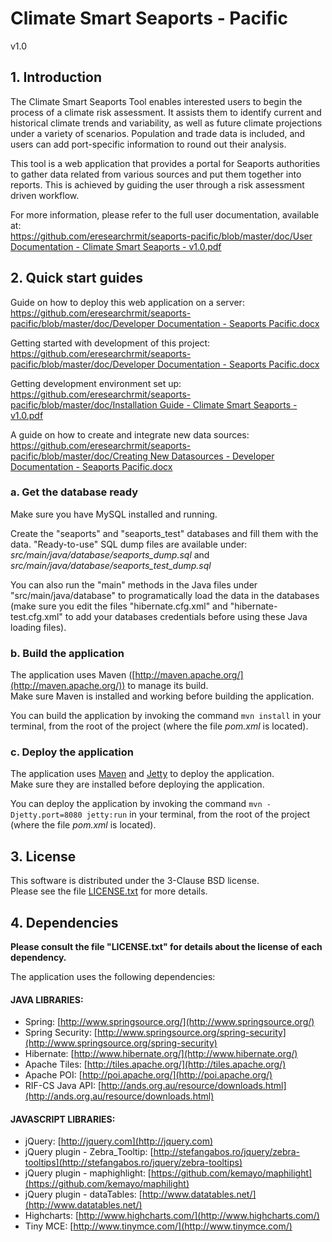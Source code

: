 # Climate Smart Seaports - Pacific

v1.0

## 1. Introduction

The Climate Smart Seaports Tool enables interested users to begin the process of a climate risk assessment. It assists them to identify current and historical climate trends and variability, as well as future climate projections under a variety of scenarios. Population and trade data is included, and users can add port-specific information to round out their analysis.

This tool is a web application that provides a portal for Seaports authorities to gather data related from various sources and put them together into reports. This is achieved by guiding the user through a risk assessment driven workflow.

For more information, please refer to the full user documentation, available at:  
[https://github.com/eresearchrmit/seaports-pacific/blob/master/doc/User Documentation - Climate Smart Seaports - v1.0.pdf](https://github.com/eresearchrmit/seaports-pacific/blob/master/doc/User%20Documentation%20-%20Climate%20Smart%20Seaports%20-%20v1.0.pdf)

## 2. Quick start guides

Guide on how to deploy this web application on a server:  
[https://github.com/eresearchrmit/seaports-pacific/blob/master/doc/Developer Documentation - Seaports Pacific.docx](https://github.com/eresearchrmit/seaports-pacific/blob/master/doc/Seaports%20machines%20Installation.docx)

Getting started with development of this project:  
[https://github.com/eresearchrmit/seaports-pacific/blob/master/doc/Developer Documentation - Seaports Pacific.docx](https://github.com/eresearchrmit/seaports-pacific/blob/master/doc/Developer%20Documentation%20-%20Seaports%20Pacific.docx)

Getting development environment set up:  
[https://github.com/eresearchrmit/seaports-pacific/blob/master/doc/Installation Guide - Climate Smart Seaports - v1.0.pdf](https://github.com/eresearchrmit/seaports-pacific/blob/master/doc/Installation%20Guide%20-%20Climate%20Smart%20Seaports%20-%20v1.0.pdf)

A guide on how to create and integrate new data sources:  
[https://github.com/eresearchrmit/seaports-pacific/blob/master/doc/Creating New Datasources - Developer Documentation - Seaports Pacific.docx](https://github.com/eresearchrmit/seaports-pacific/blob/master/doc/Creating%20New%20Datasources%20-%20Developer%20Documentation%20-%20Seaports%20Pacific.docx)

### a. Get the database ready

Make sure you have MySQL installed and running.

Create the "seaports" and "seaports\_test" databases and fill them with the data. "Ready-to-use" SQL dump files are available under: *src/main/java/database/seaports_dump.sql* and *src/main/java/database/seaports_test_dump.sql*

You can also run the "main" methods in the Java files under "src/main/java/database" to programatically load the data in the databases (make sure you edit the files "hibernate.cfg.xml" and "hibernate-test.cfg.xml" to add your databases credentials before using these Java loading files).

### b. Build the application

The application uses Maven ([http://maven.apache.org/](http://maven.apache.org/)) to manage its build.  
Make sure Maven is installed and working before building the application. 

You can build the application by invoking the command `mvn install` in your terminal, from the root of the project (where the file *pom.xml* is located).

### c. Deploy the application

The application uses [Maven](http://maven.apache.org/) and [Jetty](http://www.eclipse.org/jetty/) to deploy the application.  
Make sure they are installed before deploying the application.

You can deploy the application by invoking the command `mvn -Djetty.port=8080 jetty:run` in your terminal, from the root of the project (where the file *pom.xml* is located).

## 3. License

This software is distributed under the 3-Clause BSD license.  
Please see the file [LICENSE.txt](https://github.com/eresearchrmit/seaports-pacific/blob/master/LICENSE.txt) for more details.

## 4. Dependencies

**Please consult the file "LICENSE.txt" for details about the license of each 
dependency.**
The application uses the following dependencies:

#### JAVA LIBRARIES:
- Spring: [http://www.springsource.org/](http://www.springsource.org/)
- Spring Security: [http://www.springsource.org/spring-security](http://www.springsource.org/spring-security)
- Hibernate: [http://www.hibernate.org/](http://www.hibernate.org/)
- Apache Tiles: [http://tiles.apache.org/](http://tiles.apache.org/)
- Apache POI: [http://poi.apache.org/](http://poi.apache.org/)
- RIF-CS Java API: [http://ands.org.au/resource/downloads.html](http://ands.org.au/resource/downloads.html)

#### JAVASCRIPT LIBRARIES:
- jQuery: [http://jquery.com](http://jquery.com)
- jQuery plugin - Zebra_Tooltip: [http://stefangabos.ro/jquery/zebra-tooltips](http://stefangabos.ro/jquery/zebra-tooltips)
- jQuery plugin - maphighlight: [https://github.com/kemayo/maphilight](https://github.com/kemayo/maphilight)
- jQuery plugin - dataTables: [http://www.datatables.net/](http://www.datatables.net/)
- Highcharts: [http://www.highcharts.com/](http://www.highcharts.com/)
- Tiny MCE: [http://www.tinymce.com/](http://www.tinymce.com/)

